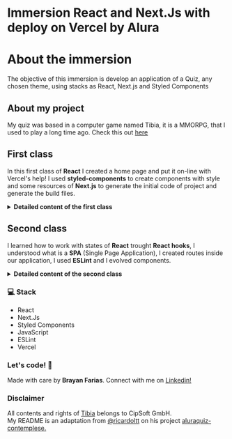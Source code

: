 # Immersion React and Next.Js with deploy on Vercel by Alura

# About the immersion

The objective of this immersion is develop an application of a Quiz, any chosen theme, using stacks as React, Next.js and Styled Components

## About my project

My quiz was based in a computer game named Tibia, it is a MMORPG, that I used to play a long time ago. Check this out [here](https://tibians-quiz.vercel.app/)

## First class

In this first class of **React** I created a home page and put it on-line with Vercel's help! I used **styled-components** to create components with style and some resources of **Next.js** to generate the initial code of project and generate the build files.

<details><summary><b>Detailed content of the first class</b></summary>

- Start a project with boilerplate of React with Next.js and styled.components

- Create some components React using styled-componentes

- Implement a theme to the interface

- Provide the questionnaire theme and data information through a mocked database

- Use Next.js to create a tag `<head>` and the necessaire meta-infos 

- Publish on the Vercel

  </details>

## Second class

I learned how to work with states of **React** trought **React hooks**, I understood what is a **SPA** (Single Page Application), I created routes inside our application, I used **ESLint** and I evolved  components. 

<details><summary><b>Detailed content of the second class</b></summary>

- Install and run ESLint, a linting lib to JavaScript.

- Understand what is a SPA

- Create complex components with styled-components

- Use props with components

- Capture some events in forms (as click)

- Manager states of components with hooks

- Give some datas in URLs by `query params`

- Use `next/router` to implement routes

  </details>

### 💻 Stack

- React
- Next.Js
- Styled Components
- JavaScript
- ESLint
- Vercel

### Let's code! 🚀

Made with care by **Brayan Farias**. Connect with me on [Linkedin!](https://www.linkedin.com/in/ricardoltt/)

### Disclaimer 
All contents and rights of [Tibia](https://www.tibia.com/news/?subtopic=latestnews) belongs to CipSoft GmbH.<br />
My README is an adaptation from [@ricardoltt](https://github.com/ricardoltt) on his project [aluraquiz-contemplese.](https://github.com/ricardoltt/aluraquiz-contemplese)

